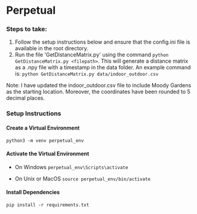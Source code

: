 # Perpetual

### Steps to take:

1. Follow the setup instructions below and ensure that the config.ini file is available in the root directory.
2. Run the file 'GetDistanceMatrix.py' using the command `python GetDistanceMatrix.py <filepath>`. This will generate a distance matrix as a .npy file with a timestamp in the data folder. 
An example command is: `python GetDistanceMatrix.py data/indoor_outdoor.csv` 


Note: I have updated the indoor_outdoor.csv file to include Moody Gardens as the starting location. Moreover, the coordinates have been rounded to 5 decimal places. 

### Setup Instructions

#### Create a Virtual Environment
`python3 -m venv perpetual_env`

#### Activate the Virtual Environment
- On Windows
`perpetual_env\Scripts\activate`

- On Unix or MacOS
`source perpetual_env/bin/activate`

#### Install Dependencies
`pip install -r requirements.txt`
